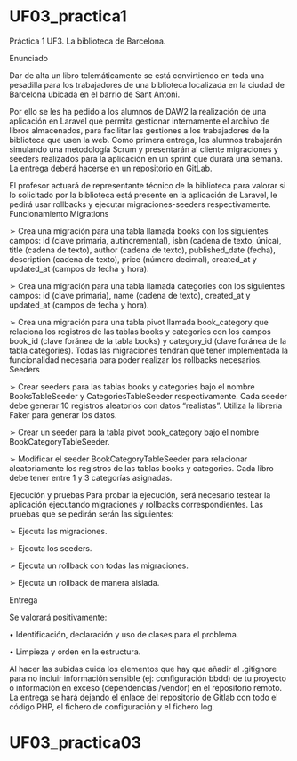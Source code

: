 # UF03_practica1


Práctica 1 UF3. La biblioteca de Barcelona.

Enunciado

Dar de alta un libro telemáticamente se está
convirtiendo en toda una pesadilla para los
trabajadores de una biblioteca localizada en la
ciudad de Barcelona ubicada en el barrio de Sant
Antoni.

Por ello se les ha pedido a los alumnos de DAW2
la realización de una aplicación en Laravel que
permita gestionar internamente el archivo de
libros almacenados, para facilitar las gestiones a
los trabajadores de la biblioteca que usen la web.
Como primera entrega, los alumnos trabajarán simulando una metodología
Scrum y presentarán al cliente migraciones y seeders realizados para la
aplicación en un sprint que durará una semana.
La entrega deberá hacerse en un repositorio en
GitLab.

El profesor actuará de representante técnico de la biblioteca para valorar si
lo solicitado por la biblioteca está presente en la aplicación de Laravel, le
pedirá usar rollbacks y ejecutar migraciones-seeders respectivamente.
Funcionamiento
Migrations

➢ Crea una migración para una tabla llamada books con los siguientes
campos: id (clave primaria, autincremental), isbn (cadena de texto,
única), title (cadena de texto), author (cadena de texto),
published_date (fecha), description (cadena de texto), price
(número decimal), created_at y updated_at (campos de fecha y
hora).

➢ Crea una migración para una tabla llamada categories con los
siguientes campos: id (clave primaria), name (cadena de texto),
created_at y updated_at (campos de fecha y hora).

➢ Crea una migración para una tabla pivot llamada book_category que
relaciona los registros de las tablas books y categories con los
campos book_id (clave foránea de la tabla books) y category_id
(clave foránea de la tabla categories).
Todas las migraciones tendrán que tener implementada la funcionalidad
necesaria para poder realizar los rollbacks necesarios.
Seeders

➢ Crear seeders para las tablas books y categories bajo el nombre
BooksTableSeeder y CategoriesTableSeeder respectivamente. Cada
seeder debe generar 10 registros aleatorios con datos “realistas”.
Utiliza la librería Faker para generar los datos.

➢ Crear un seeder para la tabla pivot book_category bajo el nombre
BookCategoryTableSeeder.

➢ Modificar el seeder BookCategoryTableSeeder para relacionar
aleatoriamente los registros de las tablas books y categories. Cada
libro debe tener entre 1 y 3 categorías asignadas.

Ejecución y pruebas
Para probar la ejecución, será necesario testear la aplicación ejecutando
migraciones y rollbacks correspondientes. Las pruebas que se pedirán serán
las siguientes:

➢ Ejecuta las migraciones.

➢ Ejecuta los seeders.

➢ Ejecuta un rollback con todas las migraciones.

➢ Ejecuta un rollback de manera aislada.


Entrega

Se valorará positivamente:

• Identificación, declaración y uso de clases para el problema.

• Limpieza y orden en la estructura.

Al hacer las subidas cuida los elementos que hay que añadir al .gitignore para no incluir
información sensible (ej: configuración bbdd) de tu proyecto o información en exceso
(dependencias /vendor) en el repositorio remoto.
La entrega se hará dejando el enlace del repositorio de Gitlab con todo el código
PHP, el fichero de configuración y el fichero log.
# UF03_practica03

